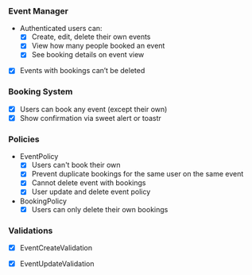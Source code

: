 ### Event Manager

* Authenticated users can:
  * [x] Create, edit, delete their own events
  * [x] View how many people booked an event
  * [x] See booking details on event view
* [x] Events with bookings can’t be deleted

### Booking System

* [x] Users can book any event (except their own)
* [x] Show confirmation via sweet alert or toastr

### Policies

* EventPolicy
  * [x] Users can't book their own
  * [x] Prevent duplicate bookings for the same user on the same event
  * [x] Cannot delete event with bookings
  * [x] User update and delete event policy

* BookingPolicy
    * [x] Users can only delete their own bookings

### Validations
* [x] EventCreateValidation
* [x] EventUpdateValidation

